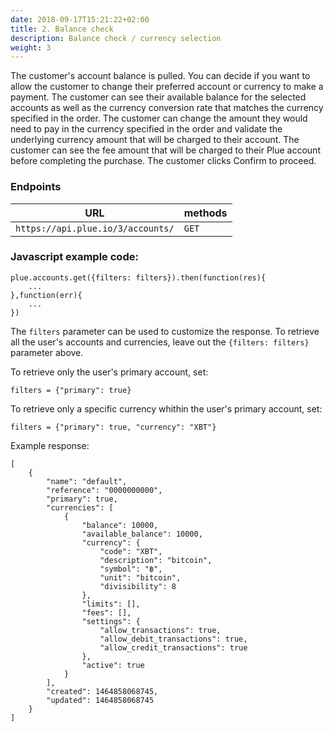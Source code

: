 ```yaml
---
date: 2018-09-17T15:21:22+02:00
title: 2. Balance check
description: Balance check / currency selection
weight: 3
---
```

The customer's account balance is pulled. You can decide if you want to allow the customer to change their preferred account or currency to make a payment. The customer can see their available balance for the selected accounts as well as the currency conversion rate that matches the currency specified in the order. The customer can change the amount they would need to pay in the currency specified in the order and validate the underlying currency amount that will be charged to their account. The customer can see the fee amount that will be charged to their Plue account before completing the purchase. The customer clicks Confirm to proceed.  

### Endpoints
URL | methods
---|---
`https://api.plue.io/3/accounts/` | `GET`

### Javascript example code:
```
plue.accounts.get({filters: filters}).then(function(res){
    ...
},function(err){
    ...
})
```

The `filters` parameter can be used to customize the response. To retrieve all the user's accounts and currencies, leave out the `{filters: filters}` parameter above. 

To retrieve only the user's primary account, set:
```
filters = {"primary": true}
```

To retrieve only a specific currency whithin the user's primary account, set:
```
filters = {"primary": true, "currency": "XBT"}
```


Example response:

```
[
    {
        "name": "default",
        "reference": "0000000000",
        "primary": true,
        "currencies": [
            {
                "balance": 10000,
                "available_balance": 10000,
                "currency": {
                    "code": "XBT",
                    "description": "bitcoin",
                    "symbol": "฿",
                    "unit": "bitcoin",
                    "divisibility": 8
                },
                "limits": [],
                "fees": [],
                "settings": {
                    "allow_transactions": true,
                    "allow_debit_transactions": true,
                    "allow_credit_transactions": true
                },
                "active": true
            }
        ],
        "created": 1464858068745,
        "updated": 1464858068745
    }
]
```









